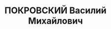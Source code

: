 ---
title: ПОКРОВСКИЙ Василий Михайлович
description: "Род. в 1899, Тамбовская обл. \n  Обв. по ст. 17-58-8, 58-11. Приговор:\
  \ выездная сессия ВК ВС СССР, 09.05.1937 – 10 лет ИТЛ, Поражение в правах-5"
---